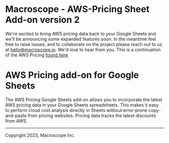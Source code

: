 # Macroscope - AWS-Pricing Sheet Add-on version 2

We're excited to bring AWS pricing data back to your Google Sheets and we'll be announcing some expanded features soon. In the meantime feel free to raise issues, and to collaborate on the project please reach out to us at hello@macroscope.io. We'd love to hear from you. This is a continuation of the AWS Pricing [found here](https://github.com/getmacroscope/aws-pricing)

# AWS Pricing add-on for Google Sheets

The AWS Pricing Google Sheets add-on allows you to incorporate the latest AWS pricing data in your Google Sheets spreadsheets. This makes it easy to perform cloud cost analysis directly in Sheets without error-prone copy-and-paste from pricing websites. Pricing data tracks the latest discounts from AWS.

---

Copyright 2023, Macroscope Inc.
